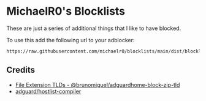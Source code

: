 # MichaelR0's Blocklists
These are just a series of additional things that I like to have blocked.

To use this add the following url to your adblocker:
```
https://raw.githubusercontent.com/michaelr0/blocklists/main/dist/blocklist.txt
```

## Credits
- [File Extension TLDs - @brunomiguel/adguardhome-block-zip-tld](https://github.com/brunomiguel/adguardhome-block-zip-tld)
- [adguard/hostlist-compiler](https://github.com/AdguardTeam/HostlistCompiler)
